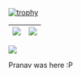 <!-- ### Hi there 👋 -->
[![trophy](https://github-profile-trophy.vercel.app/?username=trigaten&column=7)](https://github.com/trigaten)


| <img align="center" src="https://github-readme-stats.vercel.app/api?username=trigaten&show_icons=true&hide_border=true" /> | <img align="center" src="https://github-readme-streak-stats.herokuapp.com?user=trigaten&hide_border=true&date_format=M%20j%5B%2C%20Y%5D&ring=7EDDCF&fire=7EDDCF" /> |
| ------------------------------------------------------------ | ------------------------------------------------------------ |

![](https://komarev.com/ghpvc/?username=trigaten&color=brightgreen)

<!--
**trigaten/trigaten** is a ✨ _special_ ✨ repository because its `README.md` (this file) appears on your GitHub profile.

Here are some ideas to get you started:

- 🔭 I’m currently working on ...
- 🌱 I’m currently learning ...
- 👯 I’m looking to collaborate on ...
- 🤔 I’m looking for help with ...
- 💬 Ask me about ...
- 📫 How to reach me: ...
- 😄 Pronouns: ...
- ⚡ Fun fact: ...
-->

Pranav was here :P
